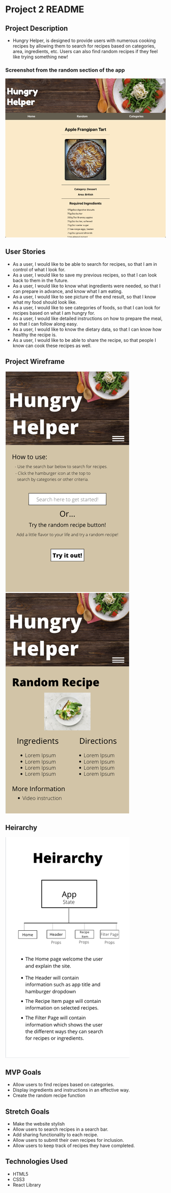 # Project 2 README

## Project Description
- Hungry Helper, is designed to provide users with numerous cooking recipes by allowing them to search for recipes based on categories, area, ingredients, etc. Users can also find random recipes if they feel like trying something new!

### Screenshot from the random section of the app

![App example](src/images/app-example.png)

## User Stories
- As a user, I would like to be able to search for recipes, so that I am in control of what I look for.
- As a user, I would like to save my previous recipes, so that I can look back to them in the future.
- As a user, I would like to know what ingredients were needed, so that I can prepare in advance, and know what I am eating.
- As a user, I would like to see picture of the end result, so that I know what my food should look like.
- As a user, I would like to see categories of foods, so that I can look for recipes based on what I am hungry for.
- As a user, I would like detailed instructions on how to prepare the meal, so that I can follow along easy.
- As a user, I would like to know the dietary data, so that I can know how healthy the recipe is.
- As a user, I would like to be able to share the recipe, so that people I know can cook these recipes as well.

## Project Wireframe

![Wireframe 1](src/images/wireframe2.png)
![Wireframe 2](src/images/wireframe1.png)

## Heirarchy

![Component Heirarchy](src/images/heirarchy.png)

 ## MVP Goals
- Allow users to find recipes based on categories.
- Display ingredients and instructions in an effective way.
- Create the random recipe function

## Stretch Goals
- Make the website stylish
- Allow users to search recipes in a search bar.
- Add sharing functionality to each recipe.
- Allow users to submit their own recipes for inclusion.
- Allow users to keep track of recipes they have completed.

## Technologies Used
- HTML5
- CSS3
- React Library